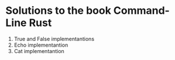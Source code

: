 # Solutions to the book Command-Line Rust

1. True and False implementantions
2. Echo implementantion
3. Cat implementantion
